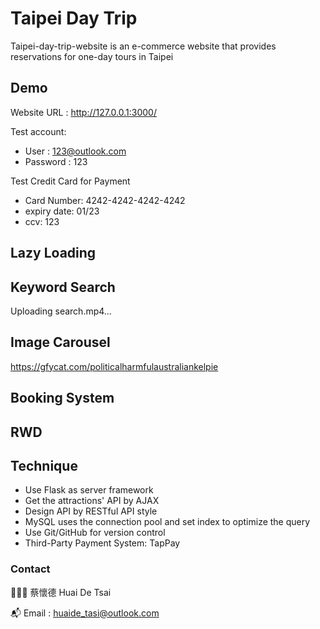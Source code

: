 # Taipei Day Trip

Taipei-day-trip-website is an e-commerce website that provides reservations for one-day tours in Taipei

## Demo

Website URL : http://127.0.0.1:3000/

Test account:

* User : 123@outlook.com
* Password : 123

Test Credit Card for Payment

* Card Number: 4242-4242-4242-4242
* expiry date: 01/23
* ccv: 123

## Lazy Loading

## Keyword Search


Uploading search.mp4…


## Image Carousel


https://gfycat.com/politicalharmfulaustraliankelpie


## Booking System

## RWD

## Technique
* Use Flask as server framework
* Get the attractions' API by AJAX
* Design API by RESTful API style
* MySQL uses the connection pool and set index to optimize the query
* Use Git/GitHub for version control
* Third-Party Payment System: TapPay

### Contact

👨🏻‍💻 蔡懷德 Huai De Tsai

📬 Email : huaide_tasi@outlook.com
